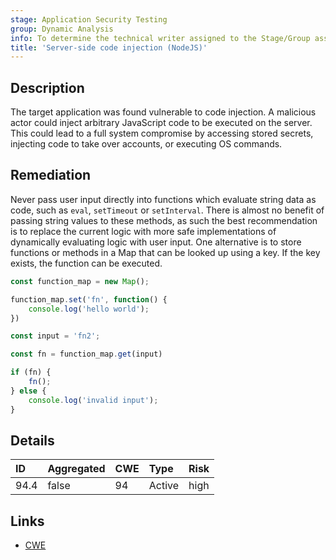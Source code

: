 ```yaml
---
stage: Application Security Testing
group: Dynamic Analysis
info: To determine the technical writer assigned to the Stage/Group associated with this page, see https://handbook.gitlab.com/handbook/product/ux/technical-writing/#assignments
title: 'Server-side code injection (NodeJS)'
---
```


## Description

The target application was found vulnerable to code injection. A malicious actor could inject arbitrary
JavaScript code to be executed on the server. This could lead to a full system compromise by accessing
stored secrets, injecting code to take over accounts, or executing OS commands.

## Remediation

Never pass user input directly into functions which evaluate string data as code, such as `eval`, `setTimeout`
or `setInterval`. There is almost no benefit of passing string values to these methods, as such the best
recommendation is to replace the current logic with more safe implementations of dynamically evaluating
logic with user input. One alternative is to store functions or methods in a Map that can be looked
up using a key. If the key exists, the function can be executed.

```javascript
const function_map = new Map();

function_map.set('fn', function() {
    console.log('hello world');
})

const input = 'fn2';

const fn = function_map.get(input)

if (fn) {
    fn();
} else {
    console.log('invalid input');
}
```

## Details

| ID | Aggregated | CWE | Type | Risk |
|:---|:-----------|:----|:-----|:-----|
| 94.4 | false | 94 | Active | high |

## Links

- [CWE](https://cwe.mitre.org/data/definitions/94.html)
